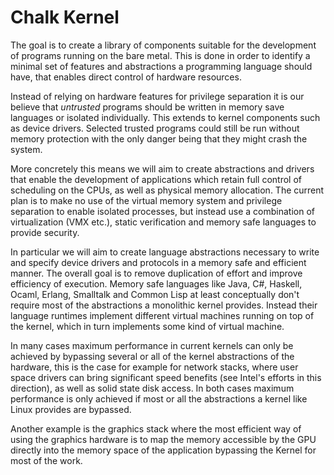 # Chalk Kernel

The goal is to create a library of components suitable for the
development of programs running on the bare metal. This is done in order to identify a minimal set of features and abstractions a programming language should have, that enables direct control of hardware resources.

Instead of relying on hardware features for privilege
separation it is our believe that _untrusted_ programs should be
written in memory save languages or isolated individually. This
extends to kernel components such as device drivers.  Selected trusted
programs could still be run without memory protection with the only
danger being that they might crash the system.

More concretely this means we will aim to create
abstractions and drivers that enable the development of applications
which retain full control of scheduling on the CPUs, as well as
physical memory allocation. The current plan is to make no use of the
virtual memory system and privilege separation to enable isolated
processes, but instead use a combination of virtualization (VMX etc.), static
verification and memory safe languages to provide security.

In particular we will aim to create language abstractions necessary to
write and specify device drivers and protocols in a memory safe and
efficient manner. The overall goal is to remove duplication of effort
and improve efficiency of execution. Memory safe languages like Java,
C#, Haskell, Ocaml, Erlang, Smalltalk and Common Lisp at least
conceptually don't require most of the abstractions a monolithic
kernel provides. Instead their language runtimes implement different virtual machines running on top of the kernel, which in turn implements some kind of virtual machine.

In many cases maximum performance in current kernels can only be
achieved by bypassing several or all of the kernel abstractions of the
hardware, this is the case for example for network stacks, where user
space drivers can bring significant speed benefits (see Intel's
efforts in this direction), as well as solid state disk access. In
both cases maximum performance is only achieved if most or all the
abstractions a kernel like Linux provides are bypassed.

Another example is the graphics stack where the most efficient way of
using the graphics hardware is to map the memory accessible by the GPU
directly into the memory space of the application bypassing the Kernel
for most of the work.



